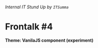 ###### Internal IT Stund Up by ``ITSumma``
# Frontalk #4
#### Theme: VanilaJS component (experiment)

